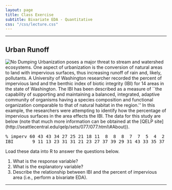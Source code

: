 ```yaml
---
layout: page
title: Class Exercise
subtitle: Bivariate EDA - Quantitative
css: "/css/lecture.css"
---
```


----

## Urban Runoff
<img src="../imgs/no-dumping-drains-to-ocean.jpg" alt="No Dumping" class="img-right">
Urbanization poses a major threat to stream and watershed ecosystems.  One aspect of urbanization is the conversion of natural areas to land with impervious surfaces, thus increasing runoff of rain and, likely, pollutants.  A University of Washington researcher recorded the percent of impervious land and the benthic index of biotic integrity (IBI) for 14 areas in the state of Washington.  The IBI has been described as a measure of ``the capability of supporting and maintaining a balanced, integrated, adaptive community of organisms having a species composition and functional organization comparable to that of natural habitat in the region.''  In this example, the researchers were attempting to identify how the percentage of impervious surfaces in the area effects the IBI.  The data for this study are below (note that much more information can be obtained at the [QELP site](http://seattlecentral.edu/qelp/sets/077/077.html\#About)).

<pre>
% imperv 60 43 43 34 27 25 21 18 11  8  8  8  7  7  5  4  2
IBI       9 11 13 23 31 31 21 23 27 37 39 29 31 43 33 35 37
</pre>

Load these data into R to answer the questions below.

1. What is the response variable?
1. What is the explanatory variable?
1. Describe the relationship between IBI and the percent of impervious area (i.e., perform a bivariate EDA).

----
